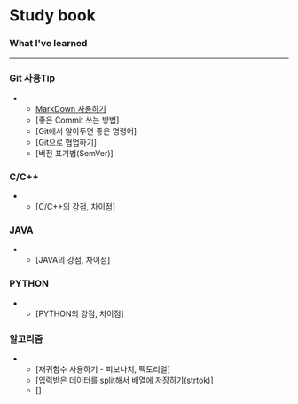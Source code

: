 # Study book

### What I've learned
---

### Git 사용Tip
+ * [MarkDown 사용하기](https://github.com/Sseung00/Study_book)
  * [좋은 Commit 쓰는 방법]
  * [Git에서 알아두면 좋은 명령어]
  * [Git으로 협업하기]
  * [버전 표기법(SemVer)]

### C/C++
+ * [C/C++의 강점, 차이점]

### JAVA
+ * [JAVA의 강점, 차이점]

### PYTHON
+ * [PYTHON의 강점, 차이점]

### 알고리즘
+ * [재귀함수 사용하기 - 피보나치, 팩토리얼]
  * [입력받은 데이터를 split해서 배열에 저장하기(strtok)]
  * []


<!--커밋제목 짓는방법
제목
커밋 메시지 제목은 docs: Edit README.md to include New Features Use-Cases 와 같이 작성한다.

제목은 타입 라벨을 맨 앞에 붙어 타입(Type): 제목 형식으로 작성한다. 각 타입 라벨은 아래와 같다.

feat: 새로운 기능을 추가할 경우
fix: 버그를 고친 경우
docs: 문서 수정한 경우
style: 코드 포맷 변경, 세미 콜론 누락, 코드 수정이 없는 경우
refactor: 프로덕션 코드 리팩터링
test: 테스트 추가, 테스트 리팩터링 (프로덕션 코드 변경 없음)
chore: 빌드 테스크 업데이트, 패키지 매니저 설정할 경우 (프로덕션 코드 변경 없음)

제목의 처음은 동사 원형으로 시작하고 첫 글자는 대문자로 작성한다. "Fixed", "Added", "Changed" 등 과거 시제가 아닌 "Fix", "Add", "Change"로 명령어로 시작한다. 총 글자 수는 50자 이내며 마지막에 마침표(.)를 붙이지 않는다.
-->

